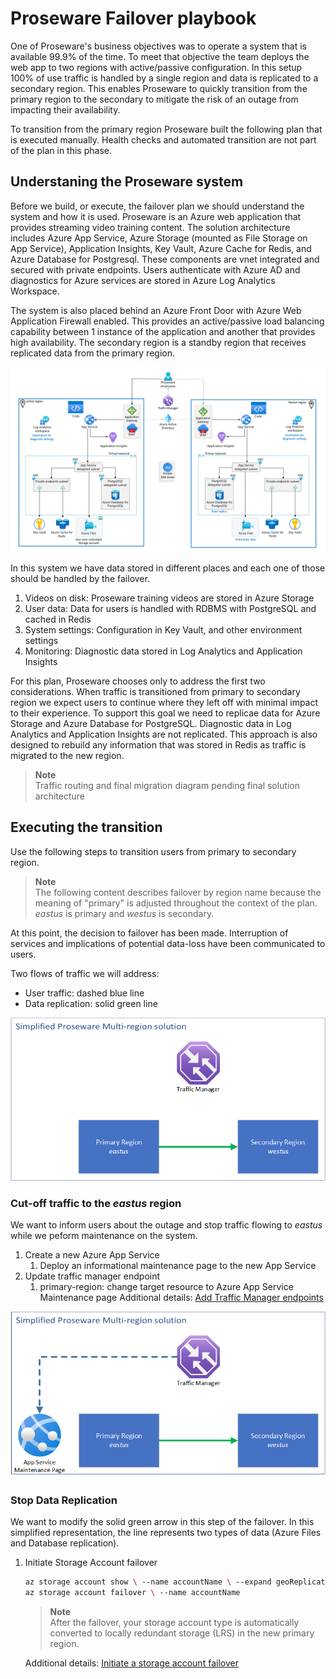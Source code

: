 # Proseware Failover playbook

One of Proseware's business objectives was to operate a system that is available 99.9% of the time. To meet that objective the team deploys the web app to two regions with active/passive configuration. In this setup 100% of use traffic is handled by a single region and data is replicated to a secondary region. This enables Proseware to quickly transition from the primary region to the secondary to mitigate the risk of an outage from impacting their availability.

To transition from the primary region Proseware built the following plan that is executed manually. Health checks and automated transition are not part of the plan in this phase.

## Understaning the Proseware system
Before we build, or execute, the failover plan we should understand the system and how it is used. Proseware is an Azure web application that provides streaming video training content. The solution architecture includes Azure App Service, Azure Storage (mounted as File Storage on App Service), Application Insights, Key Vault, Azure Cache for Redis, and Azure Database for Postgresql. These components are vnet integrated and secured with private endpoints. Users authenticate with Azure AD and diagnostics for Azure services are stored in Azure Log Analytics Workspace.

The system is also placed behind an Azure Front Door with Azure Web Application Firewall enabled. This provides an active/passive load balancing capability between 1 instance of the application and another that provides high availability. The secondary region is a standby region that receives replicated data from the primary region.

![Diagram showing the architecture of the reference implementation](docs/assets/java-architecture-reference-implementation.png)

In this system we have data stored in different places and each one of those should be handled by the failover.

1. Videos on disk: Proseware training videos are stored in Azure Storage
1. User data: Data for users is handled with RDBMS with PostgreSQL and cached in Redis
1. System settings: Configuration in Key Vault, and other environment settings
1. Monitoring: Diagnostic data stored in Log Analytics and Application Insights

For this plan, Proseware chooses only to address the first two considerations. When traffic is transitioned from primary to secondary region we expect users to continue where they left off with minimal impact to their experience. To support this goal we need to replicae data for Azure Storage and Azure Database for PostgreSQL. Diagnostic data in Log Analytics and Application Insights are not replicated. This approach is also designed to rebuild any information that was stored in Redis as traffic is migrated to the new region.

> **Note**<br>
> Traffic routing and final migration diagram pending final solution architecture

## Executing the transition
Use the following steps to transition users from primary to secondary region.

> **Note**<br>
> The following content describes failover by region name because the meaning of "primary" is adjusted throughout the context of the plan. *eastus* is primary and *westus* is secondary.

At this point, the decision to failover has been made. Interruption of services and implications of potential data-loss have been communicated to users.

Two flows of traffic we will address:
* User traffic: dashed blue line
* Data replication: solid green line

![Diagram showing the simplified architecture for failover](docs/assets/failover-part1.png)

<!-- assumes Traffic Manager -->
### Cut-off traffic to the *eastus* region

We want to inform users about the outage and stop traffic flowing to *eastus* while we peform maintenance on the system.

1. Create a new Azure App Service
    1. Deploy an informational maintenance page to the new App Service
1. Update traffic manager endpoint
    1. primary-region: change target resource to Azure App Service Maintenance page
    Additional details: [Add Traffic Manager endpoints](https://learn.microsoft.com/azure/traffic-manager/quickstart-create-traffic-manager-profile#add-traffic-manager-endpoints)

![Diagram showing the change resulting from part 1](docs/assets/failover-part1-complete.png)

### Stop Data Replication

We want to modify the solid green arrow in this step of the failover. In this simplified representation, the line represents two types of data (Azure Files and Database replication).

1. Initiate Storage Account failover
    <!-- intentially omitting Last Sync Time as data loss is expected to be handled by re-uploading any training videos that were uploaded -->
    
    ```sh
    az storage account show \ --name accountName \ --expand geoReplicationStats
    az storage account failover \ --name accountName
    ```

    > **Note**<br>
    > After the failover, your storage account type is automatically converted to locally redundant storage (LRS) in the new primary region.

    Additional details: [Initiate a storage account failover](https://learn.microsoft.com/azure/storage/common/storage-initiate-account-failover)

<!-- work in progress

1. initiate a failover PostgreSQL
- disable connections to primary database (stop new data generation)
- break the replication
- elect database in secondary region to primary

1. update Azure web app settings
- update connection string to 

1. Update Traffic manager
- phased start up of 2nd region with 20%, 40%, 60%, 80%, and 100% migration increments
- route traffic to secondary region
- disable route for primary region

1. Restore PostgresSQL replication
- the original database is now a backup that can be discarded when convenient
- create a new database
- establish a new replication connection between new database and current primary

-->